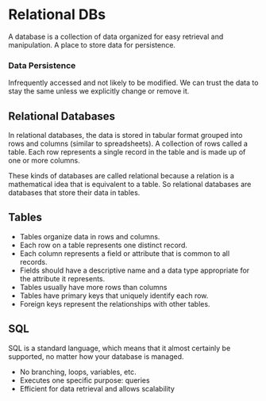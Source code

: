 # Relational DBs

A database is a collection of data organized for easy retrieval and manipulation. A place to store data for persistence. 

### Data Persistence

Infrequently accessed and not likely to be modified. We can trust the data to stay the same unless we explicitly change or remove it. 

## Relational Databases

In relational databases, the data is stored in tabular format grouped into rows and columns (similar to spreadsheets). A collection of rows called a table. Each row represents a single record in the table and is made up of one or more columns. 

These kinds of databases are called relational because a relation is a mathematical idea that is equivalent to a table. So relational databases are databases that store their data in tables.

## Tables

- Tables organize data in rows and columns.
- Each row on a table represents one distinct record.
- Each column represents a field or attribute that is common to all records.
- Fields should have a descriptive name and a data type appropriate for the attribute it represents.
- Tables usually have more rows than columns
- Tables have primary keys that uniquely identify each row.
- Foreign keys represent the relationships with other tables.

## SQL

SQL is a standard language, which means that it almost certainly be supported, no matter how your database is managed.

- No branching, loops, variables, etc.
- Executes one specific purpose: queries
- Efficient for data retrieval and allows scalability